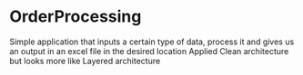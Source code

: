 # OrderProcessing

Simple application that inputs a certain type of data, process it and gives us an output in an excel file in the desired location
Applied Clean architecture but looks more like Layered architecture
